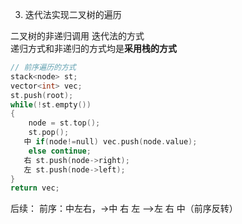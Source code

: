 3. 迭代法实现二叉树的遍历

二叉树的非递归调用 迭代法的方式<br>
递归方式和非递归的方式均是**采用栈的方式**<br>
``` C++
// 前序遍历的方式
stack<node> st;
vector<int> vec;
st.push(root);
while(!st.empty())
{
    node = st.top();
    st.pop();
   中 if(node!=null) vec.push(node.value);
    else continue;
   右 st.push(node->right);
   左 st.push(node->left);
}
return vec;
```
后续：
    前序：中左右，->中 右 左 -->左 右 中（前序反转）